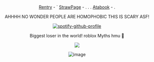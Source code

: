 <div align="center">
  

[Rentry](https://rentry.co/Buzzkillerz) - ` [StrawPage](https://starscreamr.straw.page/) - . . . [Atabook](https://sodakitzzz.atabook.org/) - . 

AHHHH NO WONDER PEOPLE ARE HOMOPHOBIC THIS IS SCARY ASF!

[![spotify-github-profile](https://spotify-github-profile.kittinanx.com/api/view?uid=31usv2agjy2dc2ibjpln5faphf7y&cover_image=true&theme=natemoo-re&show_offline=false&background_color=121212&interchange=false&profanity=false&bar_color=5a3a69&bar_color_cover=false)](https://github.com/kittinan/spotify-github-profile)


Biggest loser in the world! roblox Myths hmu :eyes: 

![](https://komarev.com/ghpvc/?username=HeavenPiercehim&+color=blue&label=Iq)


![image](https://i.pinimg.com/736x/4b/64/cd/4b64cd566f0f91ce9cd9ea95de801132.jpg) 
</div>

